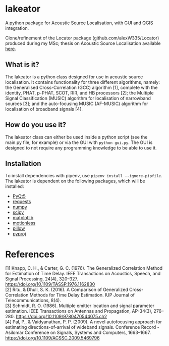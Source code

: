# lakeator
A python package for Acoustic Source Localisation, with GUI and QGIS integration. 

Clone/refinement of the Locator package (github.com/alexW335/Locator) produced during my MSc; thesis on Acoustic Source Localisation available [here](https://mro.massey.ac.nz/handle/10179/15008).

## What is it?
The lakeator is a python class designed for use in acoustic source localisation. It contains functionality for three different algorithms, namely: the Generalised Cross-Correlation (GCC) algorithm [1], complete with the identity, PHAT, p-PHAT, SCOT, RIR, and HB processors [2]; the Multiple Signal Classification (MUSIC) algorithm for localisation of narrowband sources [3]; and the auto-focusing MUSIC (AF-MUSIC) algorithm for localisation of broadband signals [4]. 

## How do you use it?
The lakeator class can either be used inside a python script (see the main.py file, for example) or via the GUI with `python gui.py`. The GUI is designed to not require any programming knowledge to be able to use it. 

## Installation
To install dependencies with pipenv, use `pipenv install --ignore-pipfile`. The lakeator is dependent on the following packages, which will be installed:

* [PyQt5](http://python.org/pypi/PyQt5)
* [requests](http://python.org/pypi/requests)
* [numpy](http://python.org/pypi/numpy)
* [scipy](http://python.org/pypi/scipy)
* [matplotlib](http://python.org/pypi/matplotlib)
* [motionless](http://python.org/pypi/motionless)
* [pillow](http://python.org/pypi/Pillow)
* [pyproj](http://python.org/pypi/pyproj)


# References
[1] Knapp, C. H., & Carter, G. C. (1976). The Generalized Correlation Method for Estimation of Time Delay. IEEE Transactions on Acoustics, Speech, and Signal Processing, 24(4), 320–327. https://doi.org/10.1109/TASSP.1976.1162830 \
[2] Ritu, & Dhull, S. K. (2016). A Comparison of Generalized Cross-Correlation Methods for Time Delay Estimation. IUP Journal of Telecommunications, 8(4). \
[3] Schmidt, R. O. (1986). Multiple emitter location and signal parameter estimation. IEEE Transactions on Antennas and Propagation, AP-34(3), 276–280. https://doi.org/10.1109/9780470544075.ch2 \
[4] Pal, P., & Vaidyanathan, P. P. (2009). A novel autofocusing approach for estimating directions-of-arrival of wideband signals. Conference Record - Asilomar Conference on Signals, Systems and Computers, 1663–1667. https://doi.org/10.1109/ACSSC.2009.5469796
